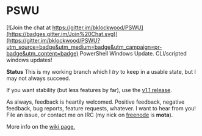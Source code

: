 # PSWU

[![Join the chat at https://gitter.im/bklockwood/PSWU](https://badges.gitter.im/Join%20Chat.svg)](https://gitter.im/bklockwood/PSWU?utm_source=badge&utm_medium=badge&utm_campaign=pr-badge&utm_content=badge)
PowerShell Windows Update. CLI/scripted windows updates!

**Status** This is my working branch which I *try* to keep in a usable state, but I may not always succeed.

If you want stability (but less features by far), use the [v1.1 release](https://github.com/bklockwood/PSWU/releases/tag/v1.1).

As always, feedback is heartily welcomed. Positive feedback, negative feedback, bug reports, feature requests, whatever. I want to hear from you! File an issue, or contact me on IRC (my nick on [freenode](http://freenode.net/) is **mota**).

More info on the [wiki page.](https://github.com/bklockwood/PSWU/wiki)
